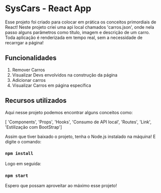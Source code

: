 # SysCars - React App

Esse projeto foi criado para colocar em prática os conceitos primordiais de React!
Neste projeto criei uma api local chamados 'carros.json', onde nela passo alguns parâmetros como título, imagem e descrição de um carro.
Toda aplicação é renderizada em tempo real, sem a necessidade de recarrgar a página!

## Funcionalidades
1. Remover Carros
2. Visualizar Devs envolvidos na construção da página
3. Adicionar carros
4. Visualizar Carros em página específica

## Recursos utilizados
Aqui nesse projeto podemos encontrar alguns conceitos como:

[ 'Components', 'Props', 'Hooks', 'Consumo de API local', 'Routes', 'Link', 'Estilização com BootStrap']

Assim que tiver baixado o projeto, tenha o Node.js instalado na máquina! E digite o comando:

### `npm install`
Logo em seguida:

### `npm start`
Espero que possam aproveitar ao máximo esse projeto!
